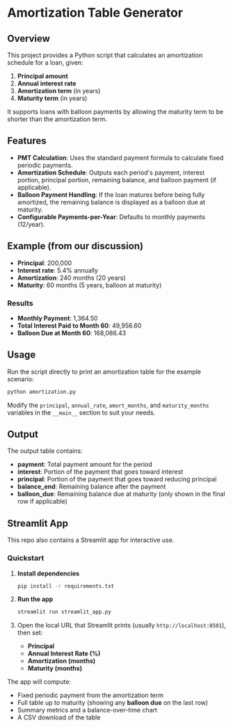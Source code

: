 
# Amortization Table Generator

## Overview
This project provides a Python script that calculates an amortization schedule for a loan, given:
1. **Principal amount**
2. **Annual interest rate**
3. **Amortization term** (in years)
4. **Maturity term** (in years)

It supports loans with balloon payments by allowing the maturity term to be shorter than the amortization term.

## Features
- **PMT Calculation**: Uses the standard payment formula to calculate fixed periodic payments.
- **Amortization Schedule**: Outputs each period's payment, interest portion, principal portion, remaining balance, and balloon payment (if applicable).
- **Balloon Payment Handling**: If the loan matures before being fully amortized, the remaining balance is displayed as a balloon due at maturity.
- **Configurable Payments-per-Year**: Defaults to monthly payments (12/year).

## Example (from our discussion)
- **Principal**: 200,000
- **Interest rate**: 5.4% annually
- **Amortization**: 240 months (20 years)
- **Maturity**: 60 months (5 years, balloon at maturity)

### Results
- **Monthly Payment**: 1,364.50
- **Total Interest Paid to Month 60**: 49,956.60
- **Balloon Due at Month 60**: 168,086.43

## Usage
Run the script directly to print an amortization table for the example scenario:

```bash
python amortization.py
```

Modify the `principal`, `annual_rate`, `amort_months`, and `maturity_months` variables in the `__main__` section to suit your needs.

## Output
The output table contains:
- **payment**: Total payment amount for the period
- **interest**: Portion of the payment that goes toward interest
- **principal**: Portion of the payment that goes toward reducing principal
- **balance_end**: Remaining balance after the payment
- **balloon_due**: Remaining balance due at maturity (only shown in the final row if applicable)

## Streamlit App

This repo also contains a Streamlit app for interactive use.

### Quickstart

1. **Install dependencies**
   ```bash
   pip install -r requirements.txt
   ```

2. **Run the app**
   ```bash
   streamlit run streamlit_app.py
   ```

3. Open the local URL that Streamlit prints (usually `http://localhost:8501`),
   then set:
   - **Principal**
   - **Annual Interest Rate (%)**
   - **Amortization (months)**
   - **Maturity (months)**

The app will compute:
- Fixed periodic payment from the amortization term
- Full table up to maturity (showing any **balloon due** on the last row)
- Summary metrics and a balance-over-time chart
- A CSV download of the table
